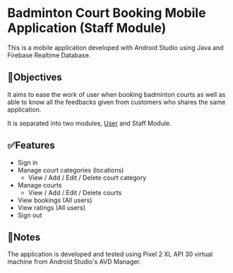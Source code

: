 # Badminton Court Booking Mobile Application (Staff Module)
This is a mobile application developed with Android Studio using Java and Firebase Realtime Database.

## 🎯Objectives
It aims to ease the work of user when booking badminton courts as well as able to know all the feedbacks given from customers who shares the same application.

It is separated into two modules, [User](https://github.com/zhenghoom/badminton-app) and Staff Module. 

## ✅Features
- Sign in
- Manage court categories (locations)
  - View / Add / Edit / Delete court category
- Manage courts
  - View / Add / Edit / Delete courts
- View bookings (All users)
- View ratings (All users)
- Sign out
  
## 📄Notes
The application is developed and tested using Pixel 2 XL API 30 virtual machine from Android Studio's AVD Manager.
